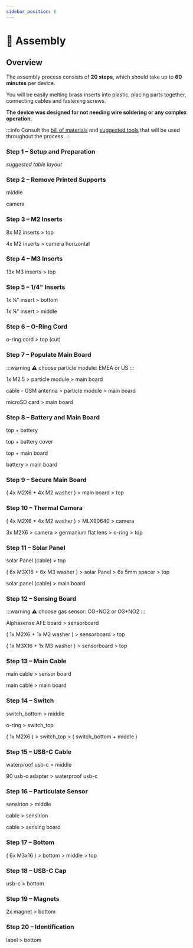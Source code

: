 ```yaml
---
sidebar_position: 6
---
```


# 🧩 Assembly

## Overview

The assembly process consists of **20 steps**, which should take up to **60 minutes** per device.

You will be easily melting brass inserts into plastic, placing parts together, connecting cables and fastening screws.

**The device was designed for not needing wire soldering or any complex operation.**

:::info
Consult the [bill of materials](bom) and [suggested tools](tools) that will be used throughout the process.
:::

### Step 1 – Setup and Preparation

_suggested table layout_

### Step 2 – Remove Printed Supports

middle

camera

### Step 3 – M2 Inserts

8x M2 inserts > top

4x M2 inserts > camera horizontal

### Step 4 – M3 Inserts

13x M3 inserts > top

### Step 5 – 1/4" Inserts

1x ¼" insert > bottom

1x ¼" insert > middle

### Step 6 – O-Ring Cord

o-ring cord > top (cut)

### Step 7 – Populate Main Board

:::warning
⚠️ choose particle module: EMEA or US
:::

1x M2.5 > particle module > main board

cable - GSM antenna > particle module > main board

microSD card > main board

### Step 8 – Battery and Main Board

top + battery

top + battery cover

top + main board

battery > main board

### Step 9 – Secure Main Board

( 4x M2X6 + 4x M2 washer ) > main board > top

### Step 10 – Thermal Camera

( 4x M2X6 + 4x M2 washer ) > MLX90640 > camera

3x M2X6 > camera > germanium flat lens > o-ring > top

### Step 11 – Solar Panel

solar Panel (cable) > top

( 6x M3X16 + 6x M3 washer ) > solar Panel > 6x 5mm spacer > top

solar panel (cable) > main board

### Step 12 – Sensing Board

:::warning
⚠️ choose gas sensor: CO+NO2 or O3+NO2
:::

Alphasense AFE board > sensorboard

( 1x M2X6 + 1x M2 washer ) > sensorboard > top

( 1x M3X16 + 1x M3 washer ) > sensorboard > top

### Step 13 – Main Cable

main cable > sensor board

main cable > main board

### Step 14 – Switch

switch_bottom > middle

o-ring > switch_top

( 1x M2X6 ) > switch_top > ( switch_bottom + middle )

### Step 15 – USB-C Cable

waterproof usb-c > middle

90 usb-c adapter > waterproof usb-c

### Step 16 – Particulate Sensor

sensirion > middle

cable > sensirion

cable > sensing board

### Step 17 – Bottom

( 6x M3x16 ) > bottom > middle > top

### Step 18 – USB-C Cap

usb-c > bottom

### Step 19 – Magnets

2x magnet > bottom

### Step 20 – Identification

label > bottom
